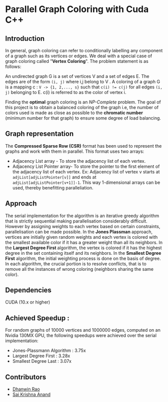 # Parallel Graph Coloring with Cuda C++
## Introduction
In general, graph coloring can refer to conditionally labelling any component of a graph such as its vertices or edges. We deal with a special case of graph coloring called "<b>Vertex Coloring</b>". The problem statement is as follows:

An undirected graph G is a set of vertices V and a set of edges E. The edges are of the form ```(i, j)``` where i,j belong to V . A coloring of a graph G is a mapping c : ```V -> {1, 2,..., s}``` such that ```c(i) != c(j)``` for all edges ```(i, j)``` belonging to E. c(i) is referred to as the color of vertex i.

Finding the <b>optimal</b> graph coloring is an <i>NP-Complete</i> problem. The goal of this project is to obtain a balanced coloring of the graph i.e, the number of colors used is made as close as possible to the <b>chromatic number</b> (minimum number for that graph) to ensure some degree of load balancing.

## Graph representation
The <b>Compressed Sparse Row (CSR)</b> format has been used to represent the graphs and work with them in parallel. This format uses two arrays:

- Adjacency List array - To store the adjacency list of each vertex.
- Adjacency List Pointer array- To store the pointer to the first element of the adjacency list of each vertex.
Ex: Adjacency list of vertex v starts at ```adjList[adjListPointer[v]]``` and ends at ```adjList[adjListPointer[v+1]]-1```. This way 1-dimensional arrays can be used, thereby benefitting paralleliation.

## Approach
The serial implementation for the algorithm is an iterative greedy algorithm that is strictly sequential making parallelisation considerably difficult. However by assigning weights to each vertex based on certain constraints, parallelisation can be made possible. In the <b>Jones Plassman</b> approach, vertices are initially given random weights and each vertex is colored with the smallest available color if it has a greater weight than all its neighbors. In the <b>Largest Degree First </b>algorithm, the vertex is colored if it has the highest degree in the set containing itself and its neighbors. In the <b>Smallest Degree First</b> algorithm, the initial weighting process is done on the basis of degree. In each algorithm, the crucial portion is to resolve conflicts, that is to remove all the instances of wrong coloring (neighbors sharing the same color).

## Dependencies
CUDA (10.x or higher)

## Achieved Speedup : 
For random graphs of 10000 vertices and 1000000 edges, computed on an Nvidia 130MX GPU, the following speedups were achieved over the serial implementation: 
- Jones-Plassmann Algorithm : 3.75x
- Largest Degree First : 3.28x
- Smallest Degree Last : 3.07x 

## Contributors
- [Dhanwin Rao](https://github.com/dhanwin247)
- [Sai Krishna Anand](https://github.com/SaiKrishna1207)
